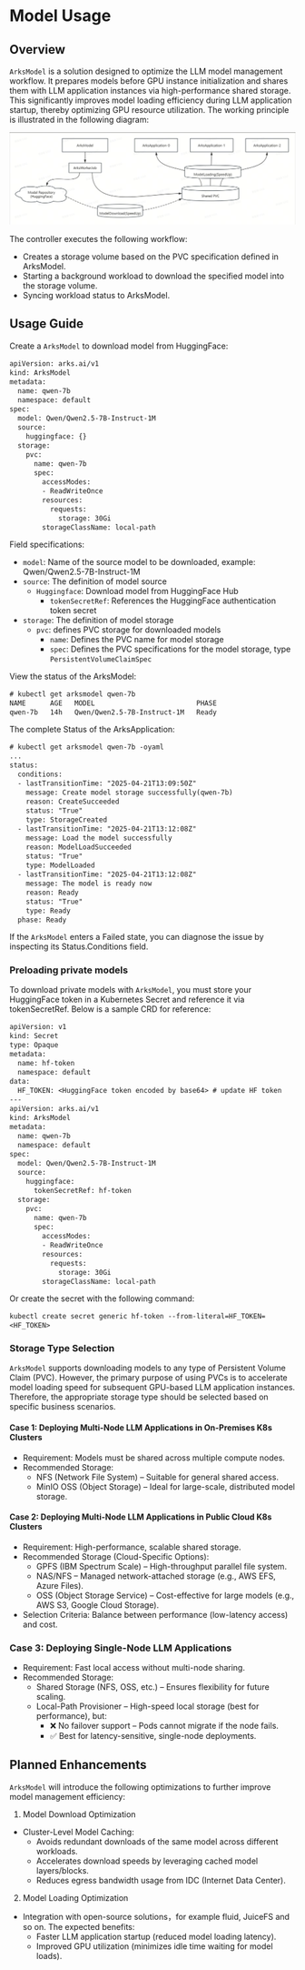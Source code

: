 # Model Usage

## Overview
`ArksModel` is a solution designed to optimize the LLM model management workflow. It prepares models before GPU instance initialization and shares them with LLM application instances via high-performance shared storage. This significantly improves model loading efficiency during LLM application startup, thereby optimizing GPU resource utilization. The working principle is illustrated in the following diagram:

![model-architecture-v1](images/model-architecture-v1.png)

The controller executes the following workflow:
- Creates a storage volume based on the PVC specification defined in ArksModel.
- Starting a background workload to download the specified model into the storage volume.
- Syncing workload status to ArksModel.

## Usage Guide
Create a `ArksModel` to download model from HuggingFace:
```
apiVersion: arks.ai/v1
kind: ArksModel
metadata:
  name: qwen-7b
  namespace: default
spec:
  model: Qwen/Qwen2.5-7B-Instruct-1M
  source:
    huggingface: {}
  storage:
    pvc:
      name: qwen-7b
      spec:
        accessModes:
        - ReadWriteOnce
        resources:
          requests:
            storage: 30Gi
        storageClassName: local-path
```

Field specifications:
- `model`: Name of the source model to be downloaded, example: Qwen/Qwen2.5-7B-Instruct-1M
- `source`: The definition of model source
  - `Huggingface`: Download model from HuggingFace Hub
    - `tokenSecretRef`: References the HuggingFace authentication token secret
- `storage`: The definition of model storage
  - `pvc`: defines PVC storage for downloaded models
    - `name`: Defines the PVC name for model storage
    - `spec`: Defines the PVC specifications for the model storage, type `PersistentVolumeClaimSpec`

View the status of the ArksModel:
```
# kubectl get arksmodel qwen-7b
NAME      AGE   MODEL                         PHASE
qwen-7b   14h   Qwen/Qwen2.5-7B-Instruct-1M   Ready
```

The complete Status of the ArksApplication:
```
# kubectl get arksmodel qwen-7b -oyaml
...
status:
  conditions:
  - lastTransitionTime: "2025-04-21T13:09:50Z"
    message: Create model storage successfully(qwen-7b)
    reason: CreateSucceeded
    status: "True"
    type: StorageCreated
  - lastTransitionTime: "2025-04-21T13:12:08Z"
    message: Load the model successfully
    reason: ModelLoadSucceeded
    status: "True"
    type: ModelLoaded
  - lastTransitionTime: "2025-04-21T13:12:08Z"
    message: The model is ready now
    reason: Ready
    status: "True"
    type: Ready
  phase: Ready
```

If the `ArksModel` enters a Failed state, you can diagnose the issue by inspecting its Status.Conditions field.

### Preloading private models
To download private models with `ArksModel`, you must store your HuggingFace token in a Kubernetes Secret and reference it via tokenSecretRef. Below is a sample CRD for reference:

```
apiVersion: v1
kind: Secret
type: Opaque
metadata:
  name: hf-token
  namespace: default
data:
  HF_TOKEN: <HuggingFace token encoded by base64> # update HF token
---
apiVersion: arks.ai/v1
kind: ArksModel
metadata:
  name: qwen-7b
  namespace: default
spec:
  model: Qwen/Qwen2.5-7B-Instruct-1M
  source:
    huggingface:
      tokenSecretRef: hf-token
  storage:
    pvc:
      name: qwen-7b
      spec:
        accessModes:
        - ReadWriteOnce
        resources:
          requests:
            storage: 30Gi
        storageClassName: local-path
```

Or create the secret with the following command:

```
kubectl create secret generic hf-token --from-literal=HF_TOKEN=<HF_TOKEN>
```

### Storage Type Selection
`ArksModel` supports downloading models to any type of Persistent Volume Claim (PVC). However, the primary purpose of using PVCs is to accelerate model loading speed for subsequent GPU-based LLM application instances. Therefore, the appropriate storage type should be selected based on specific business scenarios.

#### Case 1: Deploying Multi-Node LLM Applications in On-Premises K8s Clusters
- Requirement: Models must be shared across multiple compute nodes.
- Recommended Storage:
  - NFS (Network File System) – Suitable for general shared access.
  - MinIO OSS (Object Storage) – Ideal for large-scale, distributed model storage.


#### Case 2: Deploying Multi-Node LLM Applications in Public Cloud K8s Clusters
- Requirement: High-performance, scalable shared storage.
- Recommended Storage (Cloud-Specific Options):
  - GPFS (IBM Spectrum Scale) – High-throughput parallel file system.
  - NAS/NFS – Managed network-attached storage (e.g., AWS EFS, Azure Files).
  - OSS (Object Storage Service) – Cost-effective for large models (e.g., AWS S3, Google Cloud Storage).
- Selection Criteria: Balance between performance (low-latency access) and cost.

### Case 3: Deploying Single-Node LLM Applications
- Requirement: Fast local access without multi-node sharing.
- Recommended Storage:
  - Shared Storage (NFS, OSS, etc.) – Ensures flexibility for future scaling.
  - Local-Path Provisioner – High-speed local storage (best for performance), but:
    - ❌ No failover support – Pods cannot migrate if the node fails.
    - ✅ Best for latency-sensitive, single-node deployments.


## Planned Enhancements
`ArksModel` will introduce the following optimizations to further improve model management efficiency:
1. Model Download Optimization
- Cluster-Level Model Caching:
  - Avoids redundant downloads of the same model across different workloads.
  - Accelerates download speeds by leveraging cached model layers/blocks.
  - Reduces egress bandwidth usage from IDC (Internet Data Center).


2. Model Loading Optimization
- Integration with open-source solutions，for example fluid, JuiceFS and so on. The expected benefits:
  - Faster LLM application startup (reduced model loading latency).
  - Improved GPU utilization (minimizes idle time waiting for model loads).